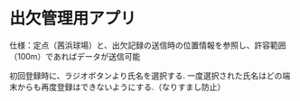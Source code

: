 # 出欠管理用アプリ

仕様：定点（茜浜球場）と、出欠記録の送信時の位置情報を参照し、許容範囲（100m）であればデータが送信可能

初回登録時に、ラジオボタンより氏名を選択する.
一度選択された氏名はどの端末からも再度登録はできないようにする.（なりすまし防止）
